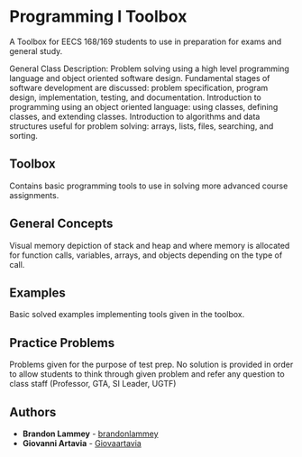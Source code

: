 # Programming I Toolbox

A Toolbox for EECS 168/169 students to use in preparation for exams and general study. 

General Class Description: Problem solving using a high level programming language and object oriented software design. Fundamental stages of software development are discussed: problem specification, program design, implementation, testing, and documentation. Introduction to programming using an object oriented language: using classes, defining classes, and extending classes. Introduction to algorithms and data structures useful for problem solving: arrays, lists, files, searching, and sorting.

## Toolbox
Contains basic programming tools to use in solving more advanced course assignments. 

## General Concepts
Visual memory depiction of stack and heap and where memory is allocated for function calls, variables, arrays, and objects depending on the type of call. 

## Examples
Basic solved examples implementing tools given in the toolbox.

## Practice Problems
Problems given for the purpose of test prep. No solution is provided in order to allow students to think through given problem and refer any question to class staff (Professor, GTA, SI Leader, UGTF)

## Authors

* **Brandon Lammey** - [brandonlammey](https://github.com/brandonlammey)
* **Giovanni Artavia** - [Giovaartavia](https://github.com/Giovaartavia)
